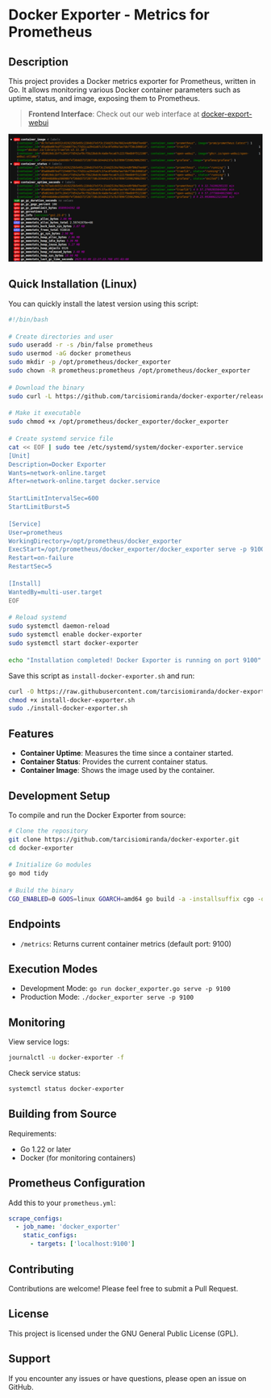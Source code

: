 # Docker Exporter - Metrics for Prometheus

## Description
This project provides a Docker metrics exporter for Prometheus, written in Go. It allows monitoring various Docker container parameters such as uptime, status, and image, exposing them to Prometheus.

> **Frontend Interface**: Check out our web interface at [docker-export-webui](https://github.com/tarcisiomiranda/docker-export-webui.git)

<!-- <img src="static/docker_exporter.png" width="800"/> -->
![Banner](static/docker_exporter.png)

## Quick Installation (Linux)
You can quickly install the latest version using this script:

```bash
#!/bin/bash

# Create directories and user
sudo useradd -r -s /bin/false prometheus
sudo usermod -aG docker prometheus
sudo mkdir -p /opt/prometheus/docker_exporter
sudo chown -R prometheus:prometheus /opt/prometheus/docker_exporter

# Download the binary
sudo curl -L https://github.com/tarcisiomiranda/docker-exporter/releases/download/v1.0.5/docker_exporter -o /opt/prometheus/docker_exporter/docker_exporter

# Make it executable
sudo chmod +x /opt/prometheus/docker_exporter/docker_exporter

# Create systemd service file
cat << EOF | sudo tee /etc/systemd/system/docker-exporter.service
[Unit]
Description=Docker Exporter
Wants=network-online.target
After=network-online.target docker.service

StartLimitIntervalSec=600
StartLimitBurst=5

[Service]
User=prometheus
WorkingDirectory=/opt/prometheus/docker_exporter
ExecStart=/opt/prometheus/docker_exporter/docker_exporter serve -p 9100
Restart=on-failure
RestartSec=5

[Install]
WantedBy=multi-user.target
EOF

# Reload systemd
sudo systemctl daemon-reload
sudo systemctl enable docker-exporter
sudo systemctl start docker-exporter

echo "Installation completed! Docker Exporter is running on port 9100"
```

Save this script as `install-docker-exporter.sh` and run:
```bash
curl -O https://raw.githubusercontent.com/tarcisiomiranda/docker-exporter/main/install-docker-exporter.sh
chmod +x install-docker-exporter.sh
sudo ./install-docker-exporter.sh
```

## Features
- **Container Uptime**: Measures the time since a container started.
- **Container Status**: Provides the current container status.
- **Container Image**: Shows the image used by the container.

## Development Setup
To compile and run the Docker Exporter from source:

```bash
# Clone the repository
git clone https://github.com/tarcisiomiranda/docker-exporter.git
cd docker-exporter

# Initialize Go modules
go mod tidy

# Build the binary
CGO_ENABLED=0 GOOS=linux GOARCH=amd64 go build -a -installsuffix cgo -o docker_exporter .
```

## Endpoints
- `/metrics`: Returns current container metrics (default port: 9100)

## Execution Modes
- Development Mode: `go run docker_exporter.go serve -p 9100`
- Production Mode: `./docker_exporter serve -p 9100`

## Monitoring
View service logs:
```bash
journalctl -u docker-exporter -f
```

Check service status:
```bash
systemctl status docker-exporter
```

## Building from Source
Requirements:
- Go 1.22 or later
- Docker (for monitoring containers)

## Prometheus Configuration
Add this to your `prometheus.yml`:

```yaml
scrape_configs:
  - job_name: 'docker_exporter'
    static_configs:
      - targets: ['localhost:9100']
```

## Contributing
Contributions are welcome! Please feel free to submit a Pull Request.

## License
This project is licensed under the GNU General Public License (GPL).

## Support
If you encounter any issues or have questions, please open an issue on GitHub.
